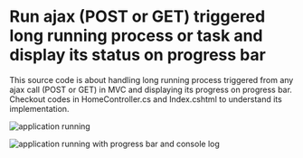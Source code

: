 # Run ajax (POST or GET) triggered long running process or task and display its status on progress bar

This source code is about handling long running process triggered from any ajax call (POST or GET) in MVC and displaying its progress on progress bar. Checkout codes in HomeController.cs and Index.cshtml to understand its implementation.

![application running](https://github.com/itorian/run-ajax-post-or-get-triggered-long-running-process-or-task-and-display-its-status-on-progress-bar/blob/master/1.png)

![application running with progress bar and console log](https://github.com/itorian/run-ajax-post-or-get-triggered-long-running-process-or-task-and-display-its-status-on-progress-bar/blob/master/1.png)
